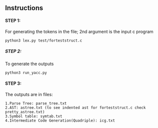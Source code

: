 ## Instructions

#### STEP 1:
For generating the tokens in the file; 2nd argument is the input c program
```	
python3 lex.py test/forteststruct.c
```
##### STEP 2:
To generate the outputs
```		
python3 run_yacc.py	
```		
#### STEP 3:
The outputs are in files:
```
1.Parse Tree: parse_tree.txt
2.AST: astree.txt (to see indented ast for forteststruct.c check pretty_astree.txt)
3.Symbol table: symtab.txt
4.Intermediate Code Generation(Quadriple): icg.txt
```
